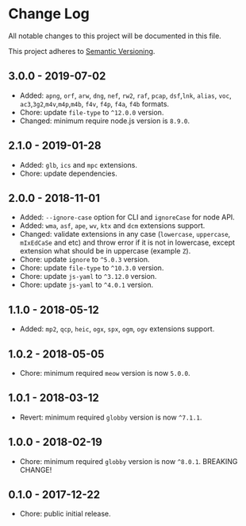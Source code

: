 # Change Log

All notable changes to this project will be documented in this file.

This project adheres to [Semantic Versioning](http://semver.org).

## 3.0.0 - 2019-07-02

- Added: `apng`, `orf`, `arw`, `dng`, `nef`, `rw2`, `raf`, `pcap`, `dsf`,`lnk`, `alias`, `voc`, `ac3`,`3g2`,`m4v`,`m4p`,`m4b`, `f4v`, `f4p`, `f4a`, `f4b` formats.
- Chore: update `file-type` to `^12.0.0` version.
- Changed: minimum require node.js version is `8.9.0`.

## 2.1.0 - 2019-01-28

- Added: `glb`, `ics` and `mpc` extensions.
- Chore: update dependencies.

## 2.0.0 - 2018-11-01

- Added: `--ignore-case` option for CLI and `ignoreCase` for node API.
- Added: `wma`, `asf`, `ape`, `wv`, `ktx` and `dcm` extensions support.
- Changed: validate extensions in any case (`lowercase`, `uppercase`, `mIxEdCaSe` and etc) and throw error if it is not in lowercase, except extension what should be in uppercase (example `Z`).
- Chore: update `ignore` to `^5.0.3` version.
- Chore: update `file-type` to `^10.3.0` version.
- Chore: update `js-yaml` to `^3.12.0` version.
- Chore: update `js-yaml` to `^4.0.1` version.

## 1.1.0 - 2018-05-12

- Added: `mp2`, `qcp`, `heic`, `ogx`, `spx`, `ogm`, `ogv` extensions support.

## 1.0.2 - 2018-05-05

- Chore: minimum required `meow` version is now `5.0.0`.

## 1.0.1 - 2018-03-12

- Revert: minimum required `globby` version is now `^7.1.1`.

## 1.0.0 - 2018-02-19

- Chore: minimum required `globby` version is now `^8.0.1`. BREAKING CHANGE!

## 0.1.0 - 2017-12-22

- Chore: public initial release.
